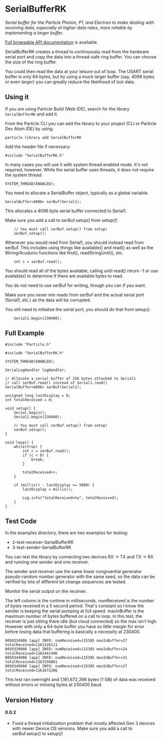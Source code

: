 # SerialBufferRK

*Serial buffer for the Particle Photon, P1, and Electron to make dealing with receiving data, especially at higher data rates, more reliable by implementing a larger buffer.*

[Full browsable API documentation](http://rickkas7.github.io/SerialBufferRK/) is available.

SerialBufferRK creates a thread to continuously read from the hardware serial port and copy the data into a thread-safe ring buffer. You can choose the size of the ring buffer.

You could then read the data at your leisure out of loop. The USART serial buffer is only 64 bytes, but by using a much larger buffer (say, 4096 bytes or even larger) you can greatly reduce the likelihood of lost data.

## Using it

If you are using Particle Build (Web IDE), search for the library `SerialBufferRK` and add it.

From the Particle CLI you can add the library to your project (CLI or Particle Dev Atom IDE) by using:

```
particle library add SerialBufferRK
```

Add the header file if necessary:

```
#include "SerialBufferRK.h"
```

In many cases you will use it with system thread enabled mode. It's not required, however. While the serial buffer uses threads, it does not require the system thread.

```
SYSTEM_THREAD(ENABLED);
```

You need to allocate a SerialBuffer object, typically as a global variable.

```
SerialBuffer<4096> serBuf(Serial1);
```

This allocates a 4096 byte serial buffer connected to Serial1.

Make sure you add a call to serBuf.setup() from setup()!

```
	// You must call serBuf.setup() from setup!
	serBuf.setup();
```

Whenever you would read from Serial1, you should instead read from serBuf. This includes using things like available() and read() as well as the Wiring/Aruduino functions like find(), readStringUntil(), etc.

```
	int c = serBuf.read();
```

You should read all of the bytes available, calling until read() return -1 or use available() to determine if there are available bytes to read.

You do not need to use serBuf for writing, though you can if you want.

Make sure you never mix reads from serBuf and the actual serial port (Serial1, etc.) as the data will be corrupted.

You still need to initialize the serial port, you should do that from setup():

```
	Serial1.begin(230400);
```

## Full Example

```
#include "Particle.h"

#include "SerialBufferRK.h"

SYSTEM_THREAD(ENABLED);

SerialLogHandler logHandler;

// Allocate a serial buffer of 256 bytes attached to Serial1
// call serBuf.read() instead of Serial1.read()
SerialBuffer<4096> serBuf(Serial1);

unsigned long lastDisplay = 0;
int totalReceived = 0;

void setup() {
	Serial.begin();
	Serial1.begin(230400);
	
	// You must call serBuf.setup() from setup!
	serBuf.setup();
}

void loop() {
	while(true) {
		int c = serBuf.read();
		if (c < 0) {
			break;
		}

		totalReceived++;
	}

	if (millis() - lastDisplay >= 5000) {
		lastDisplay = millis();

		Log.info("totalReceived=%u", totalReceived);
	}
}

```

## Test Code

In the examples directory, there are two examples for testing:

- 2-test-receiver-SerialBufferRK
- 3-test-sender-SerialBufferRK

You can test the library by connecting two devices RX -> TX and TX -> RX and running one sender and one receiver.

The sender and receiver use the same linear congruential generator pseudo-random number generator with the same seed, so the data can be verified by lots of different bit change sequences are tested.

Monitor the serial output on the receiver.

The left column is the runtime in milliseconds. numReceived is the number of bytes received in a 5 second period. That's constant so I know the sender is keeping the serial pumping at full speed. maxInBuffer is the maximum number of bytes buffered on a call to loop. In this test, the receiver is just sitting there idle (but cloud connected) so the max isn't high. However with only a 64-byte buffer you have so little margin for error before losing data that buffering is basically a necessity at 230400.

```
0050334900 [app] INFO: numReceived=115385 maxInBuffer=27 totalReceived=1161326111
0050339900 [app] INFO: numReceived=115385 maxInBuffer=24 totalReceived=1161441496
0050344900 [app] INFO: numReceived=115385 maxInBuffer=31 totalReceived=1161556881
0050349900 [app] INFO: numReceived=115385 maxInBuffer=27 totalReceived=1161672266
```

This test ran overnight and 1,161,672,266 bytes (1 GB) of data was received without errors or missing bytes at 230400 baud.

## Version History

#### 0.0.2

- Fixed a thread initialization problem that mostly affected Gen 3 devices with newer Device OS versions. Make sure you add a call to serBuf.setup() to setup()!


